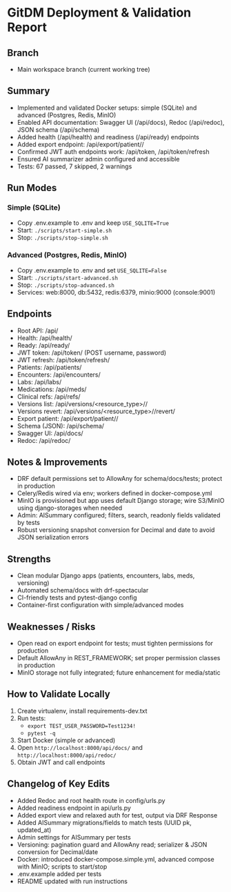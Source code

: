 # GitDM Deployment & Validation Report

## Branch
- Main workspace branch (current working tree)

## Summary
- Implemented and validated Docker setups: simple (SQLite) and advanced (Postgres, Redis, MinIO)
- Enabled API documentation: Swagger UI (/api/docs), Redoc (/api/redoc), JSON schema (/api/schema)
- Added health (/api/health) and readiness (/api/ready) endpoints
- Added export endpoint: /api/export/patient/<pk>/
- Confirmed JWT auth endpoints work: /api/token, /api/token/refresh
- Ensured AI summarizer admin configured and accessible
- Tests: 67 passed, 7 skipped, 2 warnings

## Run Modes

### Simple (SQLite)
- Copy .env.example to .env and keep `USE_SQLITE=True`
- Start: `./scripts/start-simple.sh`
- Stop: `./scripts/stop-simple.sh`

### Advanced (Postgres, Redis, MinIO)
- Copy .env.example to .env and set `USE_SQLITE=False`
- Start: `./scripts/start-advanced.sh`
- Stop: `./scripts/stop-advanced.sh`
- Services: web:8000, db:5432, redis:6379, minio:9000 (console:9001)

## Endpoints
- Root API: /api/
- Health: /api/health/
- Ready: /api/ready/
- JWT token: /api/token/ (POST username, password)
- JWT refresh: /api/token/refresh/
- Patients: /api/patients/
- Encounters: /api/encounters/
- Labs: /api/labs/
- Medications: /api/meds/
- Clinical refs: /api/refs/
- Versions list: /api/versions/<resource_type>/<id>/
- Versions revert: /api/versions/<resource_type>/<id>/revert/
- Export patient: /api/export/patient/<pk>/
- Schema (JSON): /api/schema/
- Swagger UI: /api/docs/
- Redoc: /api/redoc/

## Notes & Improvements
- DRF default permissions set to AllowAny for schema/docs/tests; protect in production
- Celery/Redis wired via env; workers defined in docker-compose.yml
- MinIO is provisioned but app uses default Django storage; wire S3/MinIO using django-storages when needed
- Admin: AISummary configured; filters, search, readonly fields validated by tests
- Robust versioning snapshot conversion for Decimal and date to avoid JSON serialization errors

## Strengths
- Clean modular Django apps (patients, encounters, labs, meds, versioning)
- Automated schema/docs with drf-spectacular
- CI-friendly tests and pytest-django config
- Container-first configuration with simple/advanced modes

## Weaknesses / Risks
- Open read on export endpoint for tests; must tighten permissions for production
- Default AllowAny in REST_FRAMEWORK; set proper permission classes in production
- MinIO storage not fully integrated; future enhancement for media/static

## How to Validate Locally
1. Create virtualenv, install requirements-dev.txt
2. Run tests:
   - `export TEST_USER_PASSWORD=Test1234!`
   - `pytest -q`
3. Start Docker (simple or advanced)
4. Open `http://localhost:8000/api/docs/` and `http://localhost:8000/api/redoc/`
5. Obtain JWT and call endpoints

## Changelog of Key Edits
- Added Redoc and root health route in config/urls.py
- Added readiness endpoint in api/urls.py
- Added export view and relaxed auth for test, output via DRF Response
- Added AISummary migrations/fields to match tests (UUID pk, updated_at)
- Admin settings for AISummary per tests
- Versioning: pagination guard and AllowAny read; serializer & JSON conversion for Decimal/date
- Docker: introduced docker-compose.simple.yml, advanced compose with MinIO; scripts to start/stop
- .env.example added per tests
- README updated with run instructions